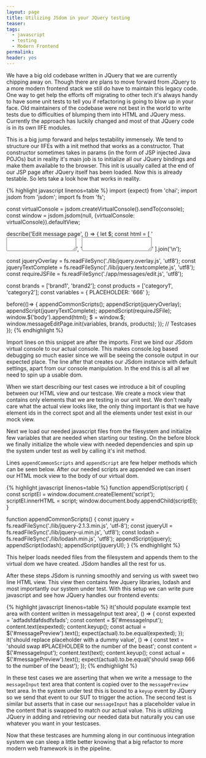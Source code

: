 ```yaml
---
layout: page
title: Utilizing JSdom in your JQuery testing
teaser:
tags:
  - javascript
  - testing
  - Modern Frontend
permalink:
header: yes
---
```


We have a big old codebase written in JQuery that we are currently chipping away on. Though there are plans to move forward from JQuery to a more modern frontend stack we still do have to maintain this legacy code. One way to get help the efforts off migrating to other tech it's always handy to have some unit tests to tell you if refactoring is going to blow up in your face. Old maintainers of the codebase were not best in the world to write tests due to difficulties of blumping them into HTML and JQuery mess. Currently the approach has luckily changed and most of that JQuery code is in its own IIFE modules.

This is a big jump forward and helps testability immensely. We tend to structure our IIFEs with a init method that works as a constructor. That constructor sometimes takes in params (in the form of JSP injected Java POJOs) but in reality it's main job is to initialize all our JQuery bindings and make them available to the browser. This init is usually called at the end of our JSP page after JQuery itself has been loaded. Now this is already testable. So lets take a look how that works in reality.

{% highlight javascript linenos=table %}
import {expect} from 'chai';
import jsdom from 'jsdom';
import fs from 'fs';

const virtualConsole = jsdom.createVirtualConsole().sendTo(console);
const window = jsdom.jsdom(null, {virtualConsole: virtualConsole}).defaultView;

describe('Edit message page', () => {
  let $;
  const html = [
    '<textarea id="messageInput"></textarea>',
    '<textarea id="messagePreview"></textarea>'
  ].join('\n');

  const jqueryOverlay = fs.readFileSync('./lib/jquery.overlay.js', 'utf8');
  const jqueryTextComplete = fs.readFileSync('./lib/jquery.textcomplete.js', 'utf8');
  const requireJSFile = fs.readFileSync('./app/messages/edit.js', 'utf8');

  const brands = ['brand1', 'brand2'];
  const products = ['category1', 'category2'];
  const variables = {
    PLACEHOLDER: '666'
  };

  before(()=> {
    appendCommonScripts();
    appendScript(jqueryOverlay);
    appendScript(jqueryTextComplete);
    appendScript(requireJSFile);
    window.$('body').append(html);
    $ = window.$;
    window.messageEditPage.init(variables, brands, products);
  });
  // Testcases
});
{% endhighlight %}

Import lines on this snippet are after the imports. First we bind our JSdom virtual console to our actual console. This makes console.log based debugging so much easier since we will be seeing the console output in our expected place. The line after that creates our JSdom instance with default settings, apart from our console manipulation. In the end this is all all we need to spin up a usable dom.

When we start describing our test cases we introduce a bit of coupling between our HTML view and our testcase. We create a mock view that contains only elements that we are testing in our unit test. We don't really care what the actual view looks like, the only thing important is that we have element ids in the correct spot and all the elements under test exist in our mock view.

Next we load our needed javascript files from the filesystem and initialize few variables that are needed when starting our testing. On the before block we finally initialize the whole view with needed dependencies and spin up the system under test as well by calling it's init method.

Lines `appendCommonScripts` and `appendScript` are few helper methods which can be seen below. After our needed scripts are appended we can insert our HTML mock view to the body of our virtual dom.

{% highlight javascript linenos=table %}
function appendScript(script) {
  const scriptEl = window.document.createElement('script');
  scriptEl.innerHTML = script;
  window.document.body.appendChild(scriptEl);
}

function appendCommonScripts() {
  const jquery = fs.readFileSync('./lib/jquery-2.1.3.min.js', 'utf-8');
  const jqueryUI = fs.readFileSync('./lib/jquery-ui.min.js', 'utf8');
  const lodash = fs.readFileSync('./lib/lodash.min.js', 'utf8');
  appendScript(jquery);
  appendScript(lodash);
  appendScript(jqueryUI);
}
{% endhighlight %}

This helper loads needed files from the filesystem and appends them to the virtual dom we have created. JSdom handles all the rest for us.

After these steps JSdom is running smoothly and serving us with sweet two line HTML view. This view then contains few Jquery libraries, lodash and most importantly our system under test. With this setup we can write pure javascript and see how JQuery handles our frontend events:

{% highlight javascript linenos=table %}
it('should populate example text area with content written in messageInput text area', () => {
  const expexted = 'adfadsfdafdsdfsfads';
  const content = $('#messageInput');
  content.text(expexted);
  content.keyup();
  const actual = $('#messagePreview').text();
  expect(actual).to.be.equal(expexted);
});
it('should replace placeholder with a dummy value', () => {
  const text = 'should swap #PLACEHOLDER to the number of the beast';
  const content = $('#messageInput');
  content.text(text);
  content.keyup();
  const actual = $('#messagePreview').text();
  expect(actual).to.be.equal('should swap 666 to the number of the beast');
});
{% endhighlight %}

In these test cases we are asserting that when we write a message to the `messageInput` text area that content is copied over to the `messagePreview ` text area. In the system under test this is bound to a `keyup` event by JQuery so we send that event to our SUT to trigger the action. The second test is similar but asserts that in case our `messageInput` has a placeholder value in the content that is swapped to match our actual value. This is utilizing JQuery in adding and retrieving our needed data but naturally you can use whatever you want in your testcases.

Now that these testcases are humming along in our continuous integration system we can sleep a little better knowing that a big refactor to more modern web framework is in the pipeline.
